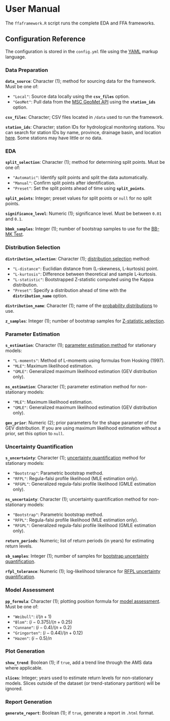 # User Manual

The `ffaframework.R` script runs the complete EDA and FFA frameworks. 

## Configuration Reference

The configuration is stored in the `config.yml` file using the [YAML](https://learnxinyminutes.com/yaml/) markup language.

### Data Preparation

**`data_source`**: Character (1); method for sourcing data for the framework. Must be one of:

- `"Local"`: Source data locally using the **`csv_files`** option.
- `"GeoMet"`: Pull data from the [MSC GeoMet API](https://www.canada.ca/en/environment-climate-change/services/weather-general-tools-resources/weather-tools-specialized-data/msc-geomet-api-geospatial-web-services.html) using the **`station_ids`** option.

**`csv_files`**: Character; CSV files located in `/data` used to run the framework.

**`station_ids`**: Character; station IDs for hydrological monitoring stations.
You can search for station IDs by name, province, drainage basin, and location [here](https://wateroffice.ec.gc.ca/search/real_time_e.html).
Some stations may have little or no data.

### EDA

**`split_selection`**: Character (1); method for determining split points. Must be one of:

- `"Automatic"`: Identify split points and split the data automatically.
- `"Manual"`: Confirm split points after identification.
- `"Preset"`: Set the split points ahead of time using **`split_points`**.

**`split_points`**: Integer; preset values for split points or `null` for no split points. 

**`significance_level`**: Numeric (1); significance level. Must be between `0.01` and `0.1`.

**`bbmk_samples`**: Integer (1); number of bootstrap samples to use for the [BB-MK Test](eda-trend-ams-mean.md/#bb-mk-test).

### Distribution Selection

**`distribution_selection`**: Character (1); [distribution selection](model-selection.md) method:

- `"L-distance"`: Euclidian distance from (L-skewness, L-kurtosis) point.
- `"L-kurtosis"`: Difference between theoretical and sample L-kurtosis. 
- `"L-statistic"`: Bootstrapped Z-statistic computed using the Kappa distribution.
- `"Preset"`: Specify a distribution ahead of time with the **`distribution_name`** option.

**`distribution_name`**: Character (1); name of the [probability distributions](probability-distributions.md) to use.

**`z_samples`**: Integer (1); number of bootstrap samples for [Z-statistic selection](model-selection.md#z-statistic).

### Parameter Estimation

**`s_estimation`**: Character (1); [parameter estimation method](parameter-estimation.md) for stationary models:

- `"L-moments"`: Method of L-moments using formulas from Hosking (1997).
- `"MLE"`: Maximum likelihood estimation.
- `"GMLE"`: Generalized maximum likelihood estimation (GEV distribution only).

**`ns_estimation`**: Character (1); parameter estimation method for non-stationary models:

- `"MLE"`: Maximum likelihood estimation.
- `"GMLE"`: Generalized maximum likelihood estimation (GEV distribution only).

**`gev_prior`**: Numeric (2); prior parameters for the shape parameter of the GEV distribution. If you are using maximum likelihood estimation without a prior, set this option to `null`. 

### Uncertainty Quantification

**`s_uncertainty`**: Character (1); [uncertainty quantification](uncertainty-quantification.md) method for stationary models:

- `"Bootstrap"`: Parametric bootstrap method.
- `"RFPL"`: Regula-falsi profile likelihood (MLE estimation only).
- `"RFGPL"`: Generalized regula-falsi profile likelihood (GMLE estimation only).

**`ns_uncertainty`**: Character (1); uncertainty quantification method for non-stationary models:

- `"Bootstrap"`: Parametric bootstrap method.
- `"RFPL"`: Regula-falsi profile likelihood (MLE estimation only).
- `"RFGPL"`: Generalized regula-falsi profile likelihood (GMLE estimation only).

**`return_periods`**: Numeric; list of return periods (in years) for estimating return levels.

**`sb_samples`**: Integer (1); number of samples for [bootstrap uncertainty quantification](uncertainty-quantification.md#sample-bootstrap).

**`rfpl_tolerance`**: Numeric (1); log-likelihood tolerance for [RFPL uncertainty quantification](uncertainty-quantification.md#regula-falsi-profile-likelihood-rfpl).

### Model Assessment

**`pp_formula`**: Character (1); plotting position formula for [model assessment](model-assessment.md). Must be one of: 

- `"Weibull"`: $i / (n + 1)$
- `"Blom"`: $(i - 0.375) / (n + 0.25)$
- `"Cunnane"`: $(i - 0.4) / (n + 0.2)$
- `"Gringorten"`: $(i - 0.44) / (n + 0.12)$
- `"Hazen"`: $(i - 0.5) / n$

### Plot Generation

**`show_trend`**: Boolean (1); if `true`, add a trend line through the AMS data where applicable. 

**`slices`**: Integer; years used to estimate return levels for non-stationary models. Slices outside of the dataset (or trend-stationary partition) will be ignored.

### Report Generation

**`generate_report`**: Boolean (1); if `true`, generate a report in `.html` format.
